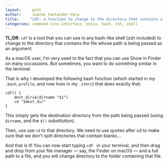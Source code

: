 ```yaml
---
layout:     post
author:     Juande Santander-Vela
title:     "cdf: a function to change to the directory that contains a file"
categories: command-line-interface, posix, bash, zsh, shell
---
```


**TL;DR**: `cdf` is a tool that you can use in any bash-like shell (zsh included) to change to the directory that contains the file whose path is being passed as an argument.

As a macOS user, I'm very used to the fact that you can use Show in Finder on many occassions. But sometimes, you want to do something similar in the terminal.

That is why I developed the following bash function (which started in my `.bash_profile`, and now lives in my `.zshrc`) that does exactly that:

    cdf() {
    	dest_dir=$(dirname "$1")
    	cd "$dest_dir"
    }

This simply gets the destination directory from the path being passed (using `dirname`, and the `$()` substitution).

Then, use use `cd` to that directory. We need to use quotes after cd to make sure that we don't split directories that cointain blanks…

And that is it! You can now start typing `cdf ` in your terminal, and then drag and drop from your file manager — say, the Finder on macOS — and a full path to a file, and you will change directory to the folder containing that file.